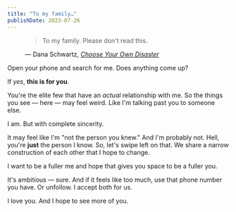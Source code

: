 ```yaml
---
title: "To my family…"
publishDate: 2023-07-26
---
```


<figure>
    <blockquote>To my family. Please don't read this.</blockquote>
    <figcaption>
        &mdash; Dana Schwartz, <cite><a href="https://www.google.com/books/edition/Choose_Your_Own_Disaster/rvszDwAAQBAJ?hl=en&gbpv=1&dq=inauthor:%22Dana+Schwartz%22&printsec=frontcover">Choose Your Own Disaster</a></cite>
    </figcaption>
</figure>

Open your phone and search for me.
Does anything come up?

If _yes_, **this is for you**.

You're the elite few that have an _actual_ relationship with me.
So the things you see — here — may feel weird.
Like I'm talking past you to someone else.

I am.
But with complete sincerity.

It may feel like I'm "not the person you knew." And I'm probably not. Hell, you're **just** the person I know. So, let's swipe left on that. We share a narrow construction of each other that I hope to change.

I want to be a fuller me and hope that gives you space to be a fuller you.

It's ambitious — sure.
And if it feels like too much, use that phone number you have.
Or unfollow.
I accept both for us.

I love you.
And I hope to see more of you.